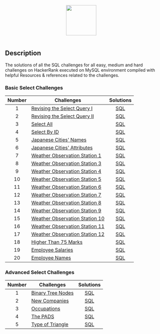 

<p align="center">  
	<br>
	<a href="https://www.hackerrank.com/profile/NadaMowafi">
        <img height=100 src="https://hrcdn.net/community-frontend/assets/brand/logo-new-white-green-a5cb16e0ae.svg"> 
    </a>
    <br>
    <br>
</p>

## Description
The solutions of all the SQL challenges for all easy, medium and hard challenges on HackerRank executed on MySQL environment compiled with helpful Resources & references related to the challenges.

### Basic Select Challenges

| Number | Challenges | Solutions |
|:------:|------------|:---------:|
| 1 | [Revising the Select Query I](https://www.hackerrank.com/challenges/revising-the-select-query/problem) | [SQL](basic%20select/Revising%20the%20Select%20Query%20I.sql) |
| 2 | [Revising the Select Query II](https://www.hackerrank.com/challenges/revising-the-select-query-2/problem) | [SQL](basic%20select/Revising%20the%20Select%20Query%20II.sql) |
| 3 | [Select All](https://www.hackerrank.com/challenges/select-all-sql/problem) | [SQL](basic%20select/Select%20All.sql) |
| 4 | [Select By ID](https://www.hackerrank.com/challenges/select-by-id/problem) | [SQL](basic%20select/Select%20By%20ID.sql) |
| 5 | [Japanese Cities' Names](https://www.hackerrank.com/challenges/japanese-cities-name/problem) | [SQL](basic%20select/Japanese%20Cities%27%20Names.sql) |
| 6 | [Japanese Cities' Attributes](https://www.hackerrank.com/challenges/japanese-cities-attributes/problem) | [SQL](basic%20select/Japanese%20Cities'%20Attributes.sql) |
| 7 | [Weather Observation Station 1](https://www.hackerrank.com/challenges/weather-observation-station-1/problem) | [SQL](basic%20select/Weather%20Observation%20Station%201.sql) |
| 8 | [Weather Observation Station 3](https://www.hackerrank.com/challenges/weather-observation-station-3/problem) | [SQL](basic%20select/Weather%20Observation%20Station%203.sql) |
| 9 | [Weather Observation Station 4](https://www.hackerrank.com/challenges/weather-observation-station-4/problem) | [SQL](basic%20select/Weather%20Observation%20Station%204.sql) |
| 10 | [Weather Observation Station 5](https://www.hackerrank.com/challenges/weather-observation-station-5/problem) | [SQL](basic%20select/Weather%20Observation%20Station%205.sql) |
| 11 | [Weather Observation Station 6](https://www.hackerrank.com/challenges/weather-observation-station-6/problem) | [SQL](basic%20select/Weather%20Observation%20Station%206.sql) |
| 12 | [Weather Observation Station 7](https://www.hackerrank.com/challenges/weather-observation-station-7/problem) | [SQL](basic%20select/Weather%20Observation%20Station%207.sql) |
| 13 | [Weather Observation Station 8](https://www.hackerrank.com/challenges/weather-observation-station-8/problem) | [SQL](basic%20select/Weather%20Observation%20Station%208.sql) |
| 14 | [Weather Observation Station 9](https://www.hackerrank.com/challenges/weather-observation-station-9/problem) | [SQL](basic%20select/Weather%20Observation%20Station%209.sql) |
| 15 | [Weather Observation Station 10](https://www.hackerrank.com/challenges/weather-observation-station-10/problem) | [SQL](basic%20select/Weather%20Observation%20Station%2010.sql) |
| 16 | [Weather Observation Station 11](https://www.hackerrank.com/challenges/weather-observation-station-11/problem) | [SQL](basic%20select/Weather%20Observation%20Station%2011.sql) |
| 17 | [Weather Observation Station 12](https://www.hackerrank.com/challenges/weather-observation-station-12/problem) | [SQL](basic%20select/Weather%20Observation%20Station%2012.sql) |
| 18 | [Higher Than 75 Marks](https://www.hackerrank.com/challenges/higher-than-75-marks/problem) | [SQL](basic%20select/Higher%20Than%2075%20Marks.sql) |
| 19| [Employee Salaries](https://www.hackerrank.com/challenges/employee-salaries/problem) | [SQL](basic%20select/Employee%20Salaries.sql) |
| 20| [Employee Names](https://www.hackerrank.com/challenges/employee-names/problem) | [SQL](basic%20select/Employee%20Names.sql) |

### Advanced Select Challenges

| Number | Challenges | Solutions |
|:------:|------------|:---------:|
| 1 | [Binary Tree Nodes](https://www.hackerrank.com/challenges/binary-tree-nodes/problem) | [SQL](advanced%20select/Binary%20Tree%20Nodes.sql) |
| 2 |[New Companies](https://www.hackerrank.com/challenges/new-companies/problem) | [SQL](advanced%20select/New%20Companies.sql) |
| 3 |[Occupations](https://www.hackerrank.com/challenges/occupations/problem) | [SQL](Advanced%20Select/Occupations.sql) |
| 4 | [The PADS](https://www.hackerrank.com/challenges/the-pads/problem) | [SQL](advanced%20select/The%20PADS.sql) |
| 5 | [Type of Triangle](https://www.hackerrank.com/challenges/type-of-triangle/problem) | [SQL](advanced%20select/Type%20of%20Triangle.sql) |


